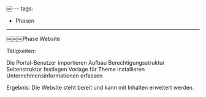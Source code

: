 ￼---
tags:
- Phasen
---
​￼￼￼Phase Website

Tätigkeiten:

 Die Portal-Benutzer importieren
 Aufbau Berechtigungsstruktur
 Seitenstruktur festlegen
 Vorlage für Theme installieren
 Unternehmensinformationen erfassen

Ergebnis: Die Website steht bereit und kann mit Inhalten erweitert werden.